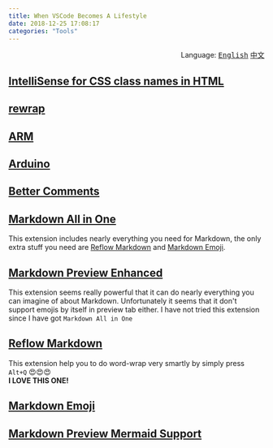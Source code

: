 ```yaml
---
title: When VSCode Becomes A Lifestyle
date: 2018-12-25 17:08:17
categories: "Tools"
---
```


<div align='right'>Language:
<a href='{{ location.host }}/2018/12/25/When-VSCode-Becomes-A-Lifestyle'><kbd>English</kbd></a>
<a href='{{ location.host }}/zh-CN/2019/01/07/当VSCode成为一种生活方式'><kbd>中文</kbd></a>
</div>

<!-- More -->

## [IntelliSense for CSS class names in HTML](https://marketplace.visualstudio.com/items?itemName=Zignd.html-css-class-completion)

## [rewrap](https://marketplace.visualstudio.com/items?itemName=stkb.rewrap)

## [ARM](https://marketplace.visualstudio.com/items?itemName=dan-c-underwood.arm)

## [Arduino](https://marketplace.visualstudio.com/items?itemName=vsciot-vscode.vscode-arduino)

## [Better Comments](https://marketplace.visualstudio.com/items?itemName=aaron-bond.better-comments)

## [Markdown All in One](https://marketplace.visualstudio.com/items?itemName=yzhang.markdown-all-in-one)

This extension includes nearly everything you need for Markdown, the only extra
stuff you need are [Reflow Markdown](#Reflow-Markdown) and [Markdown Emoji](#Markdown-Emoji).

## [Markdown Preview Enhanced](https://marketplace.visualstudio.com/items?itemName=shd101wyy.markdown-preview-enhanced)

This extension seems really powerful that it can do nearly everything you can
imagine of about Markdown. Unfortunately it seems that it don't support emojis
by itself in preview tab either. I have not tried this extension since I have
got `Markdown All in One`

## [Reflow Markdown](https://marketplace.visualstudio.com/items?itemName=marvhen.reflow-markdown)

This extension help you to do word-wrap very smartly by simply press
`Alt+Q` :heart_eyes::heart_eyes::heart_eyes:  
**I LOVE THIS ONE!**

## [Markdown Emoji](https://marketplace.visualstudio.com/items?itemName=bierner.markdown-emoji)

## [Markdown Preview Mermaid Support](https://marketplace.visualstudio.com/items?itemName=bierner.markdown-mermaid)

<!-- TODO -->